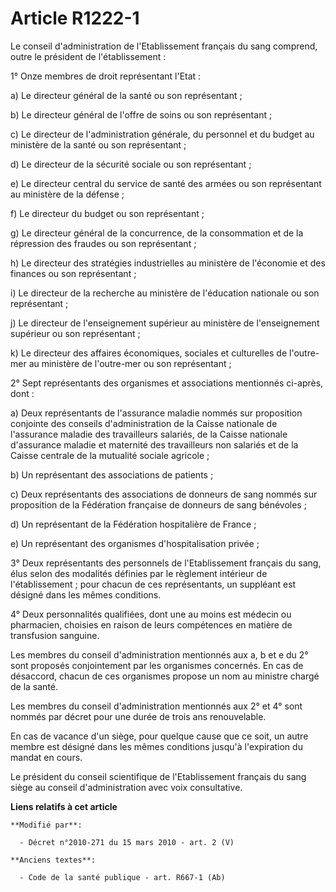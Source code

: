 # Article R1222-1

Le conseil d'administration de l'Etablissement français du sang comprend, outre le président de l'établissement : 

1° Onze membres de droit représentant l'Etat : 

a) Le directeur général de la santé ou son représentant ; 

b) Le           directeur général de l'offre de soins  ou son représentant ; 

c) Le directeur de l'administration générale, du personnel et du budget au ministère de la santé ou son représentant ; 

d) Le directeur de la sécurité sociale ou son représentant ; 

e) Le directeur central du service de santé des armées ou son représentant au ministère de la défense ; 

f) Le directeur du budget ou son représentant ; 

g) Le directeur général de la concurrence, de la consommation et de la répression des fraudes ou son représentant ; 

h) Le directeur des stratégies industrielles au ministère de l'économie et des finances ou son représentant ; 

i) Le directeur de la recherche au ministère de l'éducation nationale ou son représentant ; 

j) Le directeur de l'enseignement supérieur au ministère de l'enseignement supérieur ou son représentant ; 

k) Le directeur des affaires économiques, sociales et culturelles de l'outre-mer au ministère de l'outre-mer ou son
représentant ; 

2° Sept représentants des organismes et associations mentionnés ci-après, dont : 

a) Deux représentants de l'assurance maladie nommés sur proposition conjointe des conseils d'administration de la Caisse
nationale de l'assurance maladie des travailleurs salariés, de la Caisse nationale d'assurance maladie et maternité des
travailleurs non salariés et de la Caisse centrale de la mutualité sociale agricole ; 

b) Un représentant des associations de patients ; 

c) Deux représentants des associations de donneurs de sang nommés sur proposition de la Fédération française de donneurs de
sang bénévoles ; 

d) Un représentant de la Fédération hospitalière de France ; 

e) Un représentant des organismes d'hospitalisation privée ; 

3° Deux représentants des personnels de l'Etablissement français du sang, élus selon des modalités définies par le règlement
intérieur de l'établissement ; pour chacun de ces représentants, un suppléant est désigné dans les mêmes conditions. 

4° Deux personnalités qualifiées, dont une au moins est médecin ou pharmacien, choisies en raison de leurs compétences en
matière de transfusion sanguine. 

Les membres du conseil d'administration mentionnés aux a, b et e du 2° sont proposés conjointement par les organismes
concernés. En cas de désaccord, chacun de ces organismes propose un nom au ministre chargé de la santé. 

Les membres du conseil d'administration mentionnés aux 2° et 4° sont nommés par décret pour une durée de trois ans
renouvelable. 

En cas de vacance d'un siège, pour quelque cause que ce soit, un autre membre est désigné dans les mêmes conditions jusqu'à
l'expiration du mandat en cours. 

Le président du conseil scientifique de l'Etablissement français du sang siège au conseil d'administration avec voix
consultative.

**Liens relatifs à cet article**

	**Modifié par**:

	  - Décret n°2010-271 du 15 mars 2010 - art. 2 (V)

	**Anciens textes**:

	  - Code de la santé publique - art. R667-1 (Ab)
